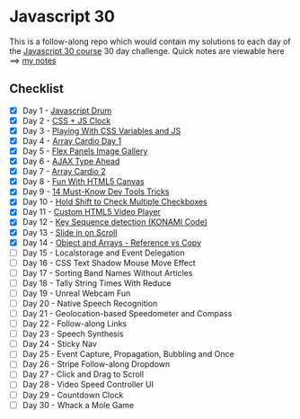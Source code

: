 # Javascript 30

This is a follow-along repo which would contain my solutions to each day of the [Javascript 30 course](https://javascript30.com/) 30 day challenge. Quick notes are viewable here ==> [my notes](notes.md)

## Checklist

- [x]  Day 1 - [Javascript Drum](https://akhilome.github.io/js30/01) 
- [x]  Day 2 - [CSS + JS Clock](https://akhilome.github.io/js30/02) 
- [x]  Day 3 - [Playing With CSS Variables and JS](https://akhilome.github.io/js30/03) 
- [x]  Day 4 - [Array Cardio Day 1](https://akhilome.github.io/js30/04) 
- [x]  Day 5 - [Flex Panels Image Gallery](https://akhilome.github.io/js30/05) 
- [x]  Day 6 - [AJAX Type Ahead](https://akhilome.github.io/js30/06) 
- [x]  Day 7 - [Array Cardio 2](https://akhilome.github.io/js30/07) 
- [x]  Day 8 - [Fun With HTML5 Canvas](https://akhilome.github.io/js30/08) 
- [x]  Day 9 - [14 Must-Know Dev Tools Tricks](https://akhilome.github.io/js30/09) 
- [x]  Day 10 - [Hold Shift to Check Multiple Checkboxes](https://akhilome.github.io/js30/10) 
- [x]  Day 11 - [Custom HTML5 Video Player](https://akhilome.github.io/js30/11) 
- [x]  Day 12 - [Key Sequence detection (KONAMI Code)](https://akhilome.github.io/js30/12) 
- [x]  Day 13 - [Slide in on Scroll](https://akhilome.github.io/js30/13) 
- [x]  Day 14 - [Object and Arrays - Reference vs Copy](https://akhilome.github.io/js30/14) 
- [ ]  Day 15 - Localstorage and Event Delegation 
- [ ]  Day 16 - CSS Text Shadow Mouse Move Effect 
- [ ]  Day 17 - Sorting Band Names Without Articles 
- [ ]  Day 18 - Tally String Times With Reduce 
- [ ]  Day 19 - Unreal Webcam Fun 
- [ ]  Day 20 - Native Speech Recognition 
- [ ]  Day 21 - Geolocation-based Speedometer and Compass 
- [ ]  Day 22 - Follow-along Links 
- [ ]  Day 23 - Speech Synthesis 
- [ ]  Day 24 - Sticky Nav 
- [ ]  Day 25 - Event Capture, Propagation, Bubbling and Once
- [ ]  Day 26 - Stripe Follow-along Dropdown 
- [ ]  Day 27 - Click and Drag to Scroll 
- [ ]  Day 28 - Video Speed Controller UI 
- [ ]  Day 29 - Countdown Clock 
- [ ]  Day 30 - Whack a Mole Game 

